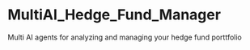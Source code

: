 # MultiAI_Hedge_Fund_Manager
Multi AI agents for analyzing and managing your hedge fund porttfolio 

